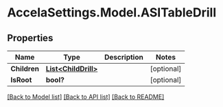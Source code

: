 # AccelaSettings.Model.ASITableDrill
## Properties

Name | Type | Description | Notes
------------ | ------------- | ------------- | -------------
**Children** | [**List&lt;ChildDrill&gt;**](ChildDrill.md) |  | [optional] 
**IsRoot** | **bool?** |  | [optional] 

[[Back to Model list]](../README.md#documentation-for-models) [[Back to API list]](../README.md#documentation-for-api-endpoints) [[Back to README]](../README.md)

